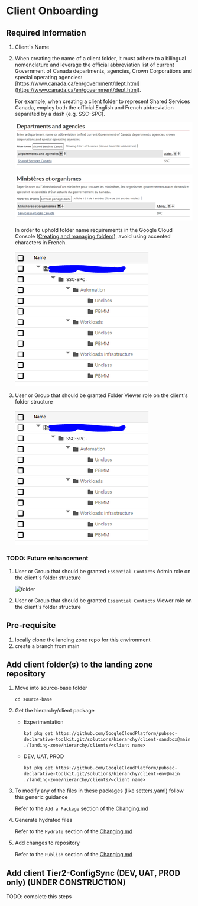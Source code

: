 # Client Onboarding

## Required Information

1. Client's Name
1. When creating the name of a client folder, it must adhere to a bilingual nomenclature and leverage the official abbreviation list of current Government of Canada departments, agencies, Crown Corporations and special operating agencies: [https://www.canada.ca/en/government/dept.html](https://www.canada.ca/en/government/dept.html).

   For example, when creating a client folder to represent Shared Services Canada, employ both the official English and French abbreviation separated by a dash (e.g. SSC-SPC).

   ![folder](img/departments-and-agencies-en-ssc.png)

   ![folder](img/departments-and-agencies-fr-spc.png)
    
   In order to uphold folder name requirements in the Google Cloud Console ([Creating and managing folders](https://cloud.google.com/resource-manager/docs/creating-managing-folders#:~:text=For%20example%2C%20to%20create%20folders,%2C%20spaces%2C%20hyphens%20and%20underscores)), avoid using accented characters in French.

    ![folder](img/folder-structure-ssc-spc.png)

1. User or Group that should be granted Folder Viewer role on the client's folder structure

    ![folder](img/folder-structure-ssc-spc.png)


### TODO: Future enhancement
1. User or Group that should be granted `Essential Contacts` Admin role on the client's folder structure

    ![folder](img/essential-contacts.png)

1. User or Group that should be granted `Essential Contacts` Viewer role on the client's folder structure

## Pre-requisite

1. locally clone the landing zone repo for this environment
1. create a branch from main



## Add client folder(s) to the landing zone repository

1. Move into source-base folder
    ```
    cd source-base
    ```
1. Get the hierarchy/client package
    - Experimentation
      ```
      kpt pkg get https://github.com/GoogleCloudPlatform/pubsec-declarative-toolkit.git/solutions/hierarchy/client-sandbox@main ./landing-zone/hierarchy/clients/<client name>
      ```

    - DEV, UAT, PROD
      ```
      kpt pkg get https://github.com/GoogleCloudPlatform/pubsec-declarative-toolkit.git/solutions/hierarchy/client-env@main ./landing-zone/hierarchy/clients/<client name>
      ```

1. To modify any of the files in these packages (like setters.yaml) follow this generic guidance
  
    Refer to the `Add a Package` section of the [Changing.md](Changing.md)

1. Generate hydrated files

    Refer to the `Hydrate` section of the [Changing.md](Changing.md)

1. Add changes to repository
    
    Refer to the `Publish` section of the [Changing.md](Changing.md)


## Add client Tier2-ConfigSync (DEV, UAT, PROD only) (UNDER CONSTRUCTION)

TODO: complete this steps

